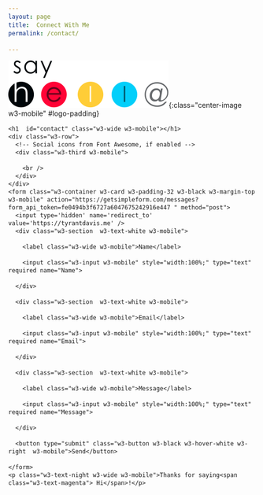 ```yaml
---
layout: page
title:  Connect With Me
permalink: /contact/

---
```


![logo](/assets/SVG/hello@me.svg  ){:class="center-image w3-mobile"  #logo-padding}


<div class="w3-hal w3-white w3-container w3-text-black w3-mobile" style="height:700px">

  <div class="w3-padding-64 w3-padding-large w3-mobile">

    <h1  id="contact" class="w3-wide w3-mobile"></h1>
    <div class="w3-row">
      <!-- Social icons from Font Awesome, if enabled -->
      <div class="w3-third w3-mobile">

        <br />
      </div>
    </div>
    <form class="w3-container w3-card w3-padding-32 w3-black w3-margin-top w3-mobile" action="https://getsimpleform.com/messages?form_api_token=fe0494b3f6727a6047675242916e447 " method="post">
      <input type='hidden' name='redirect_to' value='https://tyrantdavis.me' />
      <div class="w3-section  w3-text-white w3-mobile">

        <label class="w3-wide w3-mobile">Name</label>

        <input class="w3-input w3-mobile" style="width:100%;" type="text" required name="Name">

      </div>

      <div class="w3-section  w3-text-white w3-mobile">

        <label class="w3-wide w3-mobile">Email</label>

        <input class="w3-input w3-mobile" style="width:100%;" type="text" required name="Email">

      </div>

      <div class="w3-section  w3-text-white w3-mobile">

        <label class="w3-wide w3-mobile">Message</label>

        <input class="w3-input w3-mobile" style="width:100%;" type="text" required name="Message">

      </div>

      <button type="submit" class="w3-button w3-black w3-hover-white w3-right  w3-mobile">Send</button>

    </form>
    <p class="w3-text-night w3-wide w3-mobile">Thanks for saying<span class="w3-text-magenta"> Hi</span>!</p>
  </div>
</div>
